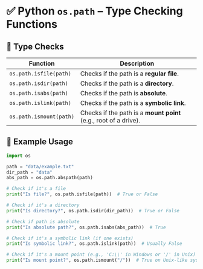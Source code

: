 # ✅ Python `os.path` – Type Checking Functions

## 📌 Type Checks

| Function | Description |
|----------|-------------|
| `os.path.isfile(path)`   | Checks if the path is a **regular file**. |
| `os.path.isdir(path)`    | Checks if the path is a **directory**. |
| `os.path.isabs(path)`    | Checks if the path is **absolute**. |
| `os.path.islink(path)`   | Checks if the path is a **symbolic link**. |
| `os.path.ismount(path)`  | Checks if the path is a **mount point** (e.g., root of a drive). |

## 📌 Example Usage

```python
import os

path = "data/example.txt"
dir_path = "data"
abs_path = os.path.abspath(path)

# Check if it's a file
print("Is file?", os.path.isfile(path))  # True or False

# Check if it's a directory
print("Is directory?", os.path.isdir(dir_path))  # True or False

# Check if path is absolute
print("Is absolute path?", os.path.isabs(abs_path))  # True

# Check if it's a symbolic link (if one exists)
print("Is symbolic link?", os.path.islink(path))  # Usually False

# Check if it's a mount point (e.g., 'C:\\' in Windows or '/' in Unix)
print("Is mount point?", os.path.ismount("/"))  # True on Unix-like systems
